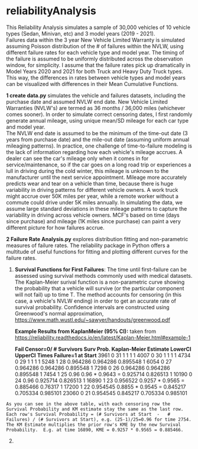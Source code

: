 # reliabilityAnalysis
This Reliability Analysis simulates a sample of 30,000 vehicles of 10 vehicle types (Sedan, Minivan, etc) and 3 model years (2019 - 2021).  
Failures data within the 3 year New Vehicle Limited Warranty is simulated assuming Poisson distribution of the # of failures within the NVLW, 
using different failure rates for each vehicle type and model year.  The timing of the failure is assumed to be uniformly distributed across
the observation window, for simplicity.  I assume that the failure rates pick up dramatically in Model Years 2020 and 2021 for both 
Truck and Heavy Duty Truck types.  This way, the differences in rates between vehicle types and model years can be visualized with 
differences in their Mean Cumulative Functions.

**1 create data.py** simulates the vehicle and failures datasets, including the purchase date and assumed NVLW end date.
New Vehicle Limited Warranties (NVLW's) are termed as 36 months / 36,000 miles (whichever comes sooner).  In order to simulate
correct censoring dates, I first randomly generate annual mileage, using unique mean/SD mileage for each car type and model year.  
The NVLW end date is assumed to be the minimum of the time-out date (3 years from purchase date) and the mile-out date (assuming 
uniform annual mileaging patterns).  In practice, one challenge of time-to-failure modeling is the lack of information regarding 
how each vehicle's mileage accrues.  A dealer can see the car's mileage only when it comes in for service/maintenance, so if the 
car goes on a long road trip or experiences a lull in driving during the cold winter, this mileage is unknown to the manufacturer
until the next service appointment.  Mileage more accurately predicts wear and tear on a vehicle than time, because there is 
huge variability in driving patterns for different vehicle owners.  A work truck might accrue over 50K miles per year, 
while a remote worker without a commute could drive under 5K miles annually. In simulating the data, we assume large standard 
deviations in these mileage patterns to capture the variability in driving across vehicle owners.  MCF's based on time (days since
purchase) and mileage (1K miles since purchase) can paint a very different picture for how failures accrue.

**2 Failure Rate Analysis.py** explores distribution fitting and non-parametric measures of failure rates.  The reliability
package in Python offers a multitude of useful functions for fitting and plotting different curves for the failure rates.

  1) **Survival Functions for First Failures**: The time until first-failure can be assessed using survival methods commonly
     used with medical datasets.  The Kaplan-Meier surival function is a non-parametric curve showing the probability
     that a vehicle will survive (or the particular component will not fail) up to time T.  The method accounts for 
     censoring (in this case, a vehicle's NVLW ending) in order to get an accurate rate of survival probability.
     Confidence intervals are constructed using Greenwood's normal approximation, https://www.math.wustl.edu/~sawyer/handouts/greenwood.pdf
     
     **Example Results from KaplanMeier (95% CI):** taken from https://reliability.readthedocs.io/en/latest/Kaplan-Meier.html#example-1
     
      **Fail    Censor=0/    # Survivors  Surv Prob.        Kaplan-Meier Estimate    LowerCI   UpperCI**
      **Times   Failure=1     at Start**
        3961         0            31          1                              1          1          1
        4007         0            30          1                              1          1          1
        4734         0            29          1                              1          1          1
        5248         1            28       0.964286                      0.964286   0.895548       1
        6054         0            27       0.964286                      0.964286   0.895548       1
        7298         0            26       0.964286                      0.964286   0.895548       1
        7454         1            25         0.96        0.96 * 0.9643 = 0.925714   0.826513       1
       10190         0            24         0.96                        0.925714   0.826513       1
       16890         1            23       0.956522    0.9257 * 0.9565 = 0.885466    0.76317       1
       17200         1            22       0.954545    0.8855 * 0.9545 = 0.845217   0.705334    0.985101
       23060         0            21       0.954545                      0.845217   0.705334    0.985101
       
    As you can see in the above table, with each censoring row the Survival Probability and KM estimate stay the same as the last row.
    Each row's Survival Probability = (# Survivors at Start  -   # Failures) / (# Survivors at Start), e.g. (25-1)/25=0.96 for time 2754.
    The KM Estimate multiplies the prior row's KME by the new Survival Probability.  E.g. at time 16890, KME = 0.9257 * 0.9565 = 0.885466.
    
  2) 
